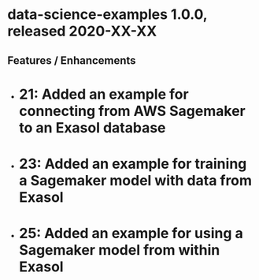 # data-science-examples 1.0.0, released 2020-XX-XX

## Features / Enhancements

* # 21: Added an example for connecting from AWS Sagemaker to an Exasol database
* # 23: Added an example for training a Sagemaker model with data from Exasol
* # 25: Added an example for using a Sagemaker model from within Exasol 